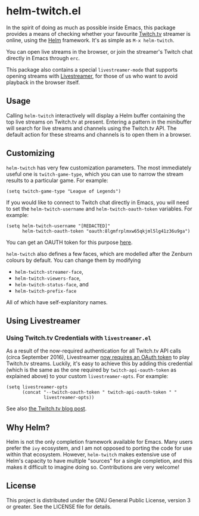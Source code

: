 # helm-twitch.el

In the spirit of doing as much as possible inside Emacs, this package provides a
means of checking whether your favourite [Twitch.tv](http://www.twitch.tv/)
streamer is online, using the [Helm](https://emacs-helm.github.io/helm/)
framework. It's as simple as `M-x helm-twitch`.

You can open live streams in the browser, or join the streamer's Twitch chat
directly in Emacs through `erc`.

This package also contains a special `livestreamer-mode` that supports opening
streams with [Livestreamer](http://docs.livestreamer.io/), for those of us who
want to avoid playback in the browser itself.

## Usage

Calling `helm-twitch` interactively will display a Helm buffer containing the
top live streams on Twitch.tv at present. Entering a pattern in the minibuffer
will search for live streams and channels using the Twitch.tv API. The default
action for these streams and channels is to open them in a browser.

## Customizing

`helm-twitch` has very few customization parameters. The most immediately useful
one is `twitch-game-type`, which you can use to narrow the stream results to a
particular game. For example:

```emacs-lisp
(setq twitch-game-type "League of Legends")
```

If you would like to connect to Twitch chat directly in Emacs, you will need to
set the `helm-twitch-username` and `helm-twitch-oauth-token` variables. For
example:

```emacs-lisp
(setq helm-twitch-username "[REDACTED]"
	  helm-twitch-oauth-token "oauth:8lgmfrplmxw65qkjml5lg41z36u9ga")
```

You can get an OAUTH token for this purpose [here](http://twitchapps.com/tmi/).

`helm-twitch` also defines a few faces, which are modelled after the Zenburn
colours by default. You can change them by modifying

* `helm-twitch-streamer-face`,
* `helm-twitch-viewers-face`,
* `helm-twitch-status-face`, and
* `helm-twitch-prefix-face`

All of which have self-explanitory names.

## Using Livestreamer

### Using Twitch.tv Credentials with `livestreamer.el`

As a result of the now-required authentication for all Twitch.tv API calls
(circa September 2016), Livestreamer [now requires an OAuth token](https://github.com/chrippa/livestreamer/issues/1478)
to play Twitch.tv streams. Luckily, it's easy to achieve this by adding this
credential (which is the same as the one required by `twitch-api-oauth-token` as
explained above) to your custom `livestreamer-opts`. For example:

``` emacs-lisp
(setq livestreamer-opts
      (concat "--twitch-oauth-token " twitch-api-oauth-token " "
              livestreamer-opts))
```

See also [the Twitch.tv blog post](https://blog.twitch.tv/client-id-required-for-kraken-api-calls-afbb8e95f843).

## Why Helm?

Helm is not the only completion framework available for Emacs. Many users prefer
the `ivy` ecosystem, and I am not opposed to porting the code for use within
that ecosystem. However, `helm-twitch` makes extensive use of Helm's capacity to
have multiple "sources" for a single completion, and this makes it difficult to
imagine doing so. Contributions are very welcome!

## License

This project is distributed under the GNU General Public License, version 3 or
greater. See the LICENSE file for details.
